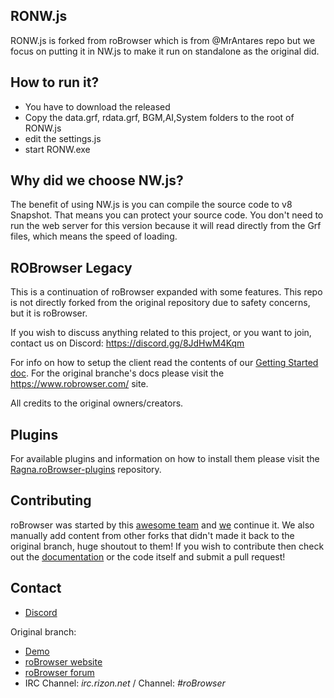 ## RONW.js
RONW.js is forked from roBrowser which is from @MrAntares repo but we focus on putting it in NW.js to make it run on standalone as the original did.

## How to run it?
* You have to download the released 
* Copy the data.grf, rdata.grf, BGM,AI,System folders to the root of RONW.js
* edit the settings.js
* start RONW.exe

## Why did we choose NW.js?
The benefit of using NW.js is you can compile the source code to v8 Snapshot. That means you can protect your source code. You don't need to run the web server for this version because it will read directly from the Grf files, which means the speed of loading.


## ROBrowser Legacy
This is a continuation of roBrowser expanded with some features. This repo is not directly forked from the original repository due to safety concerns, but it is roBrowser.

If you wish to discuss anything related to this project, or you want to join, contact us on Discord: https://discord.gg/8JdHwM4Kqm

For info on how to setup the client read the contents of our [Getting Started doc](https://github.com/MrAntares/Ragna.roBrowser/blob/master/doc/Start.md). For the original branche's docs please visit the https://www.robrowser.com/ site.

All credits to the original owners/creators.

## Plugins
For available plugins and information on how to install them please visit the [Ragna.roBrowser-plugins](https://github.com/MrAntares/Ragna.roBrowser-plugins) repository.

## Contributing

roBrowser was started by this [awesome team](https://github.com/vthibault/roBrowser/graphs/contributors) and [we](https://github.com/MrAntares/Ragna.roBrowser/graphs/contributors) continue it. We also manually add content from other forks that didn't made it back to the original branch, huge shoutout to them! If you wish to contribute then check out the [documentation](http://www.robrowser.com/getting-started#API) or the code itself and submit a pull request!

## Contact

* [Discord](https://discord.gg/8JdHwM4Kqm)

Original branch:
* [Demo](http://demo.robrowser.com/)
* [roBrowser website](http://www.robrowser.com/)
* [roBrowser forum](http://forum.robrowser.com/)
* IRC Channel: *irc.rizon.net* / Channel: *#roBrowser*
